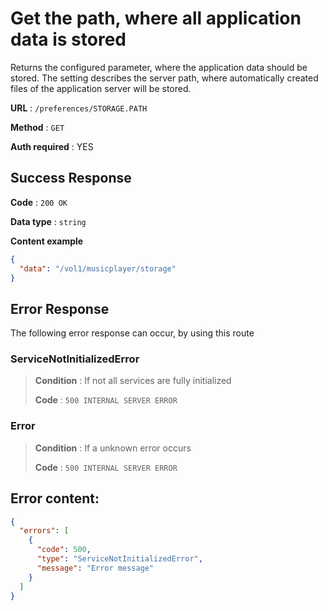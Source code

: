 # Get the path, where all application data is stored

Returns the configured parameter, where the application data should be stored.
The setting describes the server path, where automatically created files of the application
server will be stored.

**URL** : `/preferences/STORAGE.PATH`

**Method** : `GET`

**Auth required** : YES


## Success Response

**Code** : `200 OK`

**Data type** : `string`

**Content example**

```json
{
  "data": "/vol1/musicplayer/storage"
}
```

## Error Response

The following error response can occur, by using this route


### ServiceNotInitializedError
> **Condition** : If not all services are fully initialized
>
> **Code** : `500 INTERNAL SERVER ERROR`

### Error
> **Condition** : If a unknown error occurs
>
> **Code** : `500 INTERNAL SERVER ERROR`


## Error content:
```json
{
  "errors": [
    {
      "code": 500,
      "type": "ServiceNotInitializedError",
      "message": "Error message"
    }
  ]
}
```
